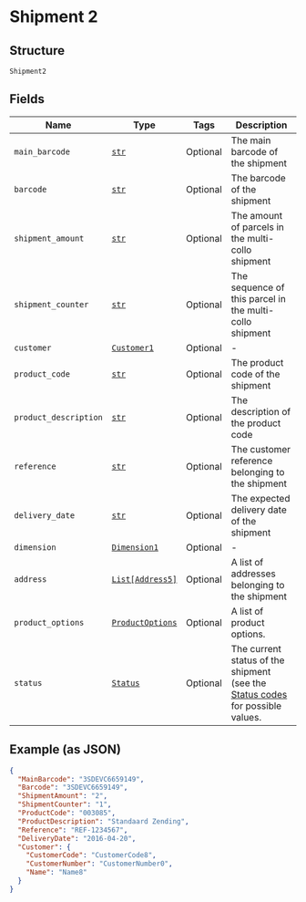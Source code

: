 
# Shipment 2

## Structure

`Shipment2`

## Fields

| Name | Type | Tags | Description |
|  --- | --- | --- | --- |
| `main_barcode` | [`str`](../../doc/models/string-enum.md) | Optional | The main barcode of the shipment |
| `barcode` | [`str`](../../doc/models/string-enum.md) | Optional | The barcode of the shipment |
| `shipment_amount` | [`str`](../../doc/models/string-enum.md) | Optional | The amount of parcels in the multi-collo shipment |
| `shipment_counter` | [`str`](../../doc/models/string-enum.md) | Optional | The sequence of this parcel in the multi-collo shipment |
| `customer` | [`Customer1`](../../doc/models/customer-1.md) | Optional | - |
| `product_code` | [`str`](../../doc/models/string-enum.md) | Optional | The product code of the shipment |
| `product_description` | [`str`](../../doc/models/string-enum.md) | Optional | The description of the product code |
| `reference` | [`str`](../../doc/models/string-enum.md) | Optional | The customer reference belonging to the shipment |
| `delivery_date` | [`str`](../../doc/models/string-enum.md) | Optional | The expected delivery date of the shipment |
| `dimension` | [`Dimension1`](../../doc/models/dimension-1.md) | Optional | - |
| `address` | [`List[Address5]`](../../doc/models/address-5.md) | Optional | A list of addresses belonging to the shipment |
| `product_options` | [`ProductOptions`](../../doc/models/product-options.md) | Optional | A list of product options. |
| `status` | [`Status`](../../doc/models/status.md) | Optional | The current status of the shipment (see the [Status codes](#tag/TandT-status-codes/Status-codes) for possible values. |

## Example (as JSON)

```json
{
  "MainBarcode": "3SDEVC6659149",
  "Barcode": "3SDEVC6659149",
  "ShipmentAmount": "2",
  "ShipmentCounter": "1",
  "ProductCode": "003085",
  "ProductDescription": "Standaard Zending",
  "Reference": "REF-1234567",
  "DeliveryDate": "2016-04-20",
  "Customer": {
    "CustomerCode": "CustomerCode8",
    "CustomerNumber": "CustomerNumber0",
    "Name": "Name8"
  }
}
```

